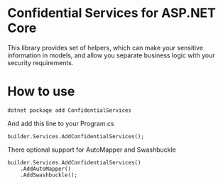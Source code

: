Confidential Services for ASP.NET Core
======================================

This library provides set of helpers, which can make your sensitive information in models, and allow you separate business logic with your security requirements.

# How to use

```
dotnet package add ConfidentialServices
```

And add this line to your Program.cs
```
builder.Services.AddConfidentialServices();
```

There optional support for AutoMapper and Swashbuckle
```
builder.Services.AddConfidentialServices()
	.AddAutoMapper()
	.AddSwashbuckle();
```